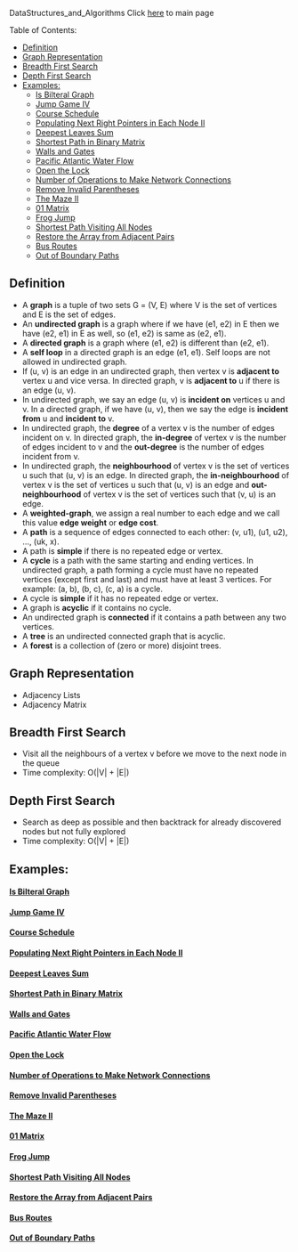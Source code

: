 DataStructures_and_Algorithms
Click [here](../README.md) to main page

Table of Contents:
- [Definition](#definition)
- [Graph Representation](#graph-representation)
- [Breadth First Search](#breadth-first-search)
- [Depth First Search](#depth-first-search)
- [Examples:](#examples)
    - [Is Bilteral Graph](#is-bilteral-graph)
    - [Jump Game IV](#jump-game-iv)
    - [Course Schedule](#course-schedule)
    - [Populating Next Right Pointers in Each Node II](#populating-next-right-pointers-in-each-node-ii)
    - [Deepest Leaves Sum](#deepest-leaves-sum)
    - [Shortest Path in Binary Matrix](#shortest-path-in-binary-matrix)
    - [Walls and Gates](#walls-and-gates)
    - [Pacific Atlantic Water Flow](#pacific-atlantic-water-flow)
    - [Open the Lock](#open-the-lock)
    - [Number of Operations to Make Network Connections](#number-of-operations-to-make-network-connections)
    - [Remove Invalid Parentheses](#remove-invalid-parentheses)
    - [The Maze II](#the-maze-ii)
    - [01 Matrix](#01-matrix)
    - [Frog Jump](#frog-jump)
    - [Shortest Path Visiting All Nodes](#shortest-path-visiting-all-nodes)
    - [Restore the Array from Adjacent Pairs](#restore-the-array-from-adjacent-pairs)
    - [Bus Routes](#bus-routes)
    - [Out of Boundary Paths](#out-of-boundary-paths)

## Definition
- A **graph** is a tuple of two sets G = (V, E) where V is the set of vertices and E is the set of edges.
- An **undirected graph** is a graph where if we have (e1, e2) in E then we have (e2, e1) in E as well, so (e1, e2) is same as (e2, e1).
- A **directed graph** is a graph where (e1, e2) is different than (e2, e1).
- A **self loop** in a directed graph is an edge (e1, e1). Self loops are not allowed in undirected graph.
- If (u, v) is an edge in an undirected graph, then vertex v is **adjacent to** vertex u and vice versa. In directed graph, v is **adjacent to** u if there is an edge (u, v).
- In undirected graph, we say an edge (u, v) is **incident on** vertices u and v. In a directed graph, if we have (u, v), then we say the edge is **incident from** u and **incident to** v.
- In undirected graph, the **degree** of a vertex v is the number of edges incident on v. In directed graph, the **in-degree** of vertex v is the number of edges incident to v and the **out-degree** is the number of edges incident from v.
- In undirected graph, the **neighbourhood** of vertex v is the set of vertices u such that (u, v) is an edge. In directed graph, the **in-neighbourhood** of vertex v is the set of vertices u such that (u, v) is an edge and **out-neighbourhood** of vertex v is the set of vertices such that (v, u) is an edge.
- A **weighted-graph**, we assign a real number to each edge and we call this value **edge weight** or **edge cost**. 
- A **path** is a sequence of edges connected to each other: (v, u1), (u1, u2), ..., (uk, x).
- A path is **simple** if there is no repeated edge or vertex.
- A **cycle** is a path with the same starting and ending vertices. In undirected graph, a path forming a cycle must have no repeated vertices (except first and last) and must have at least 3 vertices. For example: (a, b), (b, c), (c, a) is a cycle.
- A cycle is **simple** if it has no repeated edge or vertex.
- A graph is **acyclic** if it contains no cycle.
- An undirected graph is **connected** if it contains a path between any two vertices.
- A **tree** is an undirected connected graph that is acyclic.
- A **forest** is a collection of (zero or more) disjoint trees.

## Graph Representation
- Adjacency Lists
- Adjacency Matrix

## Breadth First Search
- Visit all the neighbours of a vertex v before we move to the next node in the queue
- Time complexity: O(|V| + |E|)

## Depth First Search
- Search as deep as possible and then backtrack for already discovered nodes but not fully explored
- Time complexity: O(|V| + |E|)

## Examples:
#### [Is Bilteral Graph](is_bilateral/description.md)
#### [Jump Game IV](jump_game_IV/description.md)
#### [Course Schedule](course_schedule/description.md)
#### [Populating Next Right Pointers in Each Node II](populating_next_right_pointers_in_each_node_II/description.md)
#### [Deepest Leaves Sum](deepest_leaves_sum/description.md)
#### [Shortest Path in Binary Matrix](shortest_path_in_binary_matrix/description.md)
#### [Walls and Gates](walls_and_gates/description.md)
#### [Pacific Atlantic Water Flow](pacific_atlantic_water_flow/description.md)
#### [Open the Lock](open_the_lock/description.md)
#### [Number of Operations to Make Network Connections](number_of_operations_to_make_network_connected/description.md)
#### [Remove Invalid Parentheses](remove_invalid_parentheses/description.md)
#### [The Maze II](the_maze_II/description.md)
#### [01 Matrix](./01_matrix/description.md)
#### [Frog Jump](./frog_jump/description.md)
#### [Shortest Path Visiting All Nodes](./shortest_path_visiting_all_nodes/description.md)
#### [Restore the Array from Adjacent Pairs](./restore_the_array_from_adjacent_pairs/description.md)
#### [Bus Routes](./bus_routes/description.md)
#### [Out of Boundary Paths](./out_of_boundary_paths/description.md)